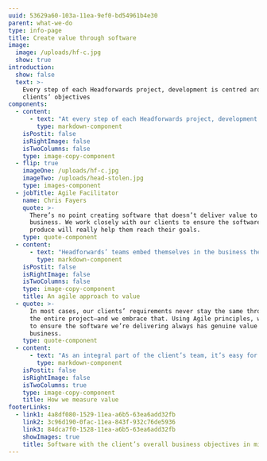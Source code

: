 ```yaml
---
uuid: 53629a60-103a-11ea-9ef0-bd54961b4e30
parent: what-we-do
type: info-page
title: Create value through software
image:
  image: /uploads/hf-c.jpg
  show: true
introduction:
  show: false
  text: >-
    Every step of each Headforwards project, development is centred around the
    clients’ objectives
components:
  - content:
      - text: "At every step of each Headforwards project, development is centred around the clients’ objectives. This is how you know the software will be of genuine value to your overall business strategy.\n\nWhen a project begins with challenges to overcome and clear goals to accomplish, the result is always more valuable. That’s why Headforwards creates software with the client’s overall business objectives in mind.\r\n\nThat said, the people at Headforwards know that software development is rarely straightforward. That’s why they work closely with clients throughout the duration of a project to ensure the end result creates the most value for their business."
        type: markdown-component
    isPostit: false
    isRightImage: false
    isTwoColumns: false
    type: image-copy-component
  - flip: true
    imageOne: /uploads/hf-c.jpg
    imageTwo: /uploads/head-stolen.jpg
    type: images-component
  - jobTitle: Agile Facilitator
    name: Chris Fayers
    quote: >-
      There’s no point creating software that doesn’t deliver value to the
      business. We work closely with our clients to ensure the software we
      produce will really help them reach their goals.
    type: quote-component
  - content:
      - text: "Headforwards’ teams embed themselves in the business they’re working with at the start of every project. It’s the best way to ensure they can understand and meet the client’s needs every step of the way. \r\n\nAgile principles are tightly integrated to the development lifecycle, which means teams can develop each iteration fast, and adapt quickly as requirements change."
        type: markdown-component
    isPostit: false
    isRightImage: false
    isTwoColumns: false
    type: image-copy-component
    title: An agile approach to value
  - quote: >-
      In most cases, our clients’ requirements never stay the same throughout
      the entire project—and we embrace that. Using Agile principles, we’re able
      to ensure the software we’re delivering always has genuine value to the
      business.
    type: quote-component
  - content:
      - text: "As an integral part of the client’s team, it’s easy for Headforwards to measure the value created and monitor a project’s success.\r\n\nThat’s why development is often just the start. Headforwards’ teams stay with clients after deployment to measure their impact, identifying metrics like usage, user experience and stability, and updating software when needed."
        type: markdown-component
    isPostit: false
    isRightImage: false
    isTwoColumns: true
    type: image-copy-component
    title: How we measure value
footerLinks:
  - link1: 4a8df080-1529-11ea-a6b5-63ea6add32fb
    link2: 3c96d190-0fac-11ea-843f-932c76de5936
    link3: 84dca7f0-1528-11ea-a6b5-63ea6add32fb
    showImages: true
    title: Software with the client’s overall business objectives in mind
---
```


